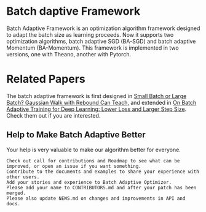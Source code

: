 # Batch daptive Framework
  Batch Adaptive Framework is an optimization algorithm framework designed to adapt the batch size as learning proceeds. Now it supports two optimization algorithms, batch adaptive SGD (BA-SGD) and batch adaptive Momentum (BA-Momentum). This framework is implemented in two versions, one with Theano, another with Pytorch.

# Related Papers
The batch adaptive framework is first designed in [Small Batch or Large Batch? Gaussian Walk with Rebound Can Teach](http://www.kdd.org/kdd2017/papers/view/small-batch-or-large-batch-gaussian-walk-with-rebound-can-teach), and extended in [On Batch Adaptive Training for Deep Learning: Lower Loss and Larger Step Size](https://openreview.net/forum?id=SybqeKgA-). Check them out if you are interested.
 
## Help to Make Batch Adaptive Better

Your help is very valuable to make our algorithm better for everyone.

    Check out call for contributions and Roadmap to see what can be improved, or open an issue if you want something.
    Contribute to the documents and examples to share your experience with other users.
    Add your stories and experience to Batch Adaptive Optimizer.
    Please add your name to CONTRIBUTORS.md and after your patch has been merged.
    Please also update NEWS.md on changes and improvements in API and docs.

